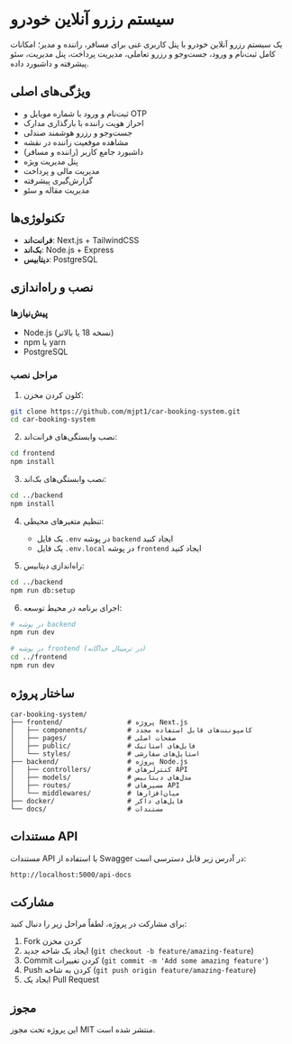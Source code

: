 # سیستم رزرو آنلاین خودرو

یک سیستم رزرو آنلاین خودرو با پنل کاربری غنی برای مسافر، راننده و مدیر؛ امکانات کامل ثبت‌نام و ورود، جست‌وجو و رزرو تعاملی، مدیریت پرداخت، پنل مدیریت، سئو پیشرفته و داشبورد داده.

## ویژگی‌های اصلی

- ثبت‌نام و ورود با شماره موبایل و OTP
- احراز هویت راننده با بارگذاری مدارک
- جست‌وجو و رزرو هوشمند صندلی
- مشاهده موقعیت راننده در نقشه
- داشبورد جامع کاربر (راننده و مسافر)
- پنل مدیریت ویژه
- مدیریت مالی و پرداخت
- گزارش‌گیری پیشرفته
- مدیریت مقاله و سئو

## تکنولوژی‌ها

- **فرانت‌اند**: Next.js + TailwindCSS
- **بک‌اند**: Node.js + Express
- **دیتابیس**: PostgreSQL

## نصب و راه‌اندازی

### پیش‌نیازها

- Node.js (نسخه 18 یا بالاتر)
- npm یا yarn
- PostgreSQL

### مراحل نصب

1. کلون کردن مخزن:
```bash
git clone https://github.com/mjpt1/car-booking-system.git
cd car-booking-system
```

2. نصب وابستگی‌های فرانت‌اند:
```bash
cd frontend
npm install
```

3. نصب وابستگی‌های بک‌اند:
```bash
cd ../backend
npm install
```

4. تنظیم متغیرهای محیطی:
   - یک فایل `.env` در پوشه `backend` ایجاد کنید
   - یک فایل `.env.local` در پوشه `frontend` ایجاد کنید

5. راه‌اندازی دیتابیس:
```bash
cd ../backend
npm run db:setup
```

6. اجرای برنامه در محیط توسعه:
```bash
# در پوشه backend
npm run dev

# در پوشه frontend (در ترمینال جداگانه)
cd ../frontend
npm run dev
```

## ساختار پروژه

```
car-booking-system/
├── frontend/                # پروژه Next.js
│   ├── components/          # کامپوننت‌های قابل استفاده مجدد
│   ├── pages/               # صفحات اصلی
│   ├── public/              # فایل‌های استاتیک
│   └── styles/              # استایل‌های سفارشی
├── backend/                 # پروژه Node.js
│   ├── controllers/         # کنترلرهای API
│   ├── models/              # مدل‌های دیتابیس
│   ├── routes/              # مسیرهای API
│   └── middlewares/         # میان‌افزارها
├── docker/                  # فایل‌های داکر
└── docs/                    # مستندات
```

## مستندات API

مستندات API با استفاده از Swagger در آدرس زیر قابل دسترسی است:

```
http://localhost:5000/api-docs
```

## مشارکت

برای مشارکت در پروژه، لطفاً مراحل زیر را دنبال کنید:

1. Fork کردن مخزن
2. ایجاد یک شاخه جدید (`git checkout -b feature/amazing-feature`)
3. Commit کردن تغییرات (`git commit -m 'Add some amazing feature'`)
4. Push کردن به شاخه (`git push origin feature/amazing-feature`)
5. ایجاد یک Pull Request

## مجوز

این پروژه تحت مجوز MIT منتشر شده است.
